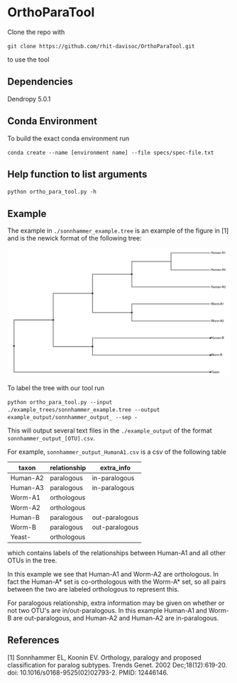 # OrthoParaTool

Clone the repo with

`git clone https://github.com/rhit-davisoc/OrthoParaTool.git`

to use the tool

## Dependencies

Dendropy 5.0.1

## Conda Environment

To build the exact conda environment run

`conda create --name [environment name] --file specs/spec-file.txt`

## Help function to list arguments

`python ortho_para_tool.py -h`

## Example

The example in `./sonnhammer_example.tree` is an example of the figure in [1] and is the newick format of the following tree:

![sonnhammer_example](example_figure/sonnhammer_example.png)

To label the tree with our tool run

`python ortho_para_tool.py --input ./example_trees/sonnhammer_example.tree --output example_output/sonnhammer_output_ --sep -`

This will output several text files in the `./example_output` of the format `sonnhammer_output_[OTU].csv`.

For example, `sonnhammer_output_HumanA1.csv` is a csv of the following table

|taxon   |relationship|extra_info    |
|--------|------------|--------------|
|Human-A2|paralogous  |in-paralogous |
|Human-A3|paralogous  |in-paralogous |
|Worm-A1 |orthologous |              |
|Worm-A2 |orthologous |              |
|Human-B |paralogous  |out-paralogous|
|Worm-B  |paralogous  |out-paralogous|
|Yeast-  |orthologous |              |

which contains labels of the relationships between Human-A1 and all other OTUs in the tree. 

In this example we see that Human-A1 and Worm-A2 are orthologous. In fact the Human-A* set is co-orthologous with the Worm-A* set, so all pairs between the two are labeled orthologous to represent this.

For paralogous relationship, extra information may be given on whether or not two OTU's are in/out-paralogous. In this example Human-A1 and Worm-B are out-paralogous, and Human-A2 and Human-A2 are in-paralogous. 


## References
[1] Sonnhammer EL, Koonin EV. Orthology, paralogy and proposed classification for paralog subtypes. Trends Genet. 2002 Dec;18(12):619-20. doi: 10.1016/s0168-9525(02)02793-2. PMID: 12446146.

